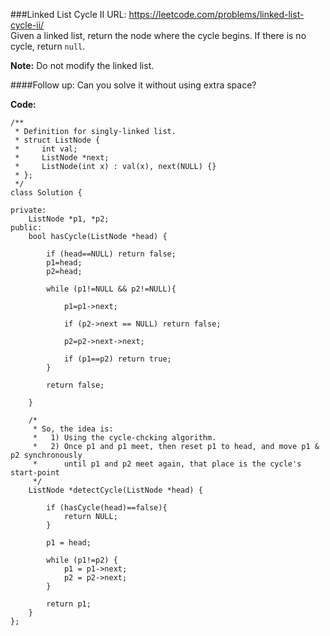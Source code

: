 ###Linked List Cycle II
URL: https://leetcode.com/problems/linked-list-cycle-ii/</br>
Given a linked list, return the node where the cycle begins. If there is no cycle, return `null`.

__Note:__ Do not modify the linked list.

####Follow up:
Can you solve it without using extra space?

__Code:__

	/**
	 * Definition for singly-linked list.
	 * struct ListNode {
	 *     int val;
	 *     ListNode *next;
	 *     ListNode(int x) : val(x), next(NULL) {}
	 * };
	 */
	class Solution {
	    
	private:
	    ListNode *p1, *p2;
	public:
	    bool hasCycle(ListNode *head) {
	        
	        if (head==NULL) return false;
	        p1=head;
	        p2=head;
	        
	        while (p1!=NULL && p2!=NULL){
	            
	            p1=p1->next;
	            
	            if (p2->next == NULL) return false;
	            
	            p2=p2->next->next;
	            
	            if (p1==p2) return true;
	        }
	        
	        return false;
	        
	    }  
	    
	    /* 
	     * So, the idea is:
	     *   1) Using the cycle-chcking algorithm.
	     *   2) Once p1 and p1 meet, then reset p1 to head, and move p1 & p2 synchronously
	     *      until p1 and p2 meet again, that place is the cycle's start-point 
	     */
	    ListNode *detectCycle(ListNode *head) {
	        
	        if (hasCycle(head)==false){
	            return NULL;
	        }
	        
	        p1 = head;
	        
	        while (p1!=p2) {
	            p1 = p1->next;
	            p2 = p2->next;
	        }
	        
	        return p1;
	    }
	};